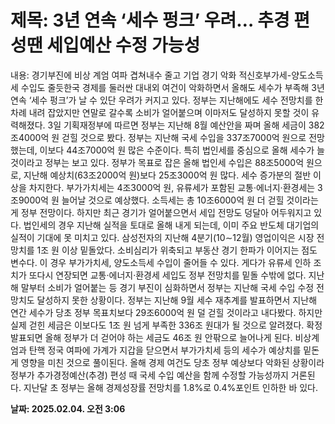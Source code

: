 # **제목: 3년 연속 ‘세수 펑크’ 우려… 추경 편성땐 세입예산 수정 가능성**

  내용: 경기부진에 비상 계엄 여파 겹쳐내수 줄고 기업 경기 악화 적신호부가세-양도소득세 수입도 줄듯한국 경제를 둘러싼 대내외 여건이 악화하면서 올해도 세수가 부족해 3년 연속 ‘세수 펑크’가 날 수 있단 우려가 커지고 있다. 정부는 지난해에도 세수 전망치를 한 차례 내려 잡았지만 연말로 갈수록 소비가 얼어붙으며 이마저도 달성하지 못할 것이 유력해졌다. 3일 기획재정부에 따르면 정부는 지난해 8월 예산안을 짜며 올해 세금이 382조4000억 원 걷힐 것으로 봤다. 정부는 지난해 국세 수입을 337조7000억 원으로 전망했는데, 이보다 44조7000억 원 많은 수준이다. 특히 법인세를 중심으로 올해 세수가 늘 것이라고 정부는 보고 있다. 정부가 목표로 잡은 올해 법인세 수입은 88조5000억 원으로, 지난해 예상치(63조2000억 원)보다 25조3000억 원 많다. 세수 증가분의 절반 이상을 차지한다. 부가가치세는 4조3000억 원, 유류세가 포함된 교통·에너지·환경세는 3조9000억 원 늘어날 것으로 예상했다. 소득세는 총 10조6000억 원 더 걷힐 것이라는 게 정부 전망이다. 하지만 최근 경기가 얼어붙으면서 세입 전망도 덩달아 어두워지고 있다. 법인세의 경우 지난해 실적을 토대로 올해 내게 되는데, 이미 주요 반도체 대기업의 실적이 기대에 못 미치고 있다. 삼성전자의 지난해 4분기(10∼12월) 영업이익은 시장 전망치를 1조 원 이상 밑돌았다. 소비심리가 위축되고 부동산 경기 한파가 이어지는 점도 변수다. 이 경우 부가가치세, 양도소득세 수입이 줄어들 수 있다. 게다가 유류세 인하 조치가 또다시 연장되면 교통·에너지·환경세 세입도 정부 전망치를 밑돌 수밖에 없다. 지난해 말부터 소비가 얼어붙는 등 경기 부진이 심화하면서 정부는 지난해 국세 수입 수정 전망치도 달성하지 못한 상황이다. 정부는 지난해 9월 세수 재추계를 발표하면서 지난해 연간 세수가 당초 정부 목표치보다 29조6000억 원 덜 걷힐 것이라고 내다봤다. 하지만 실제 걷힌 세금은 이보다도 1조 원 넘게 부족한 336조 원대가 될 것으로 알려졌다. 확정 발표되면 올해 정부가 더 걷어야 하는 세금도 46조 원 안팎으로 늘어나게 된다. 비상계엄과 탄핵 정국 여파에 가계가 지갑을 닫으면서 부가가치세 등의 세수가 예상치를 밑돈 게 영향을 미친 것으로 풀이된다. 올해 경제 여건도 당초 정부 예상보다 악화된 상황이라 정부가 추가경정예산(추경) 편성 때 국세 수입 예산을 함께 수정할 가능성까지 거론된다. 지난달 초 정부는 올해 경제성장률 전망치를 1.8%로 0.4%포인트 인하한 바 있다.

  **날짜: 2025.02.04. 오전 3:06**